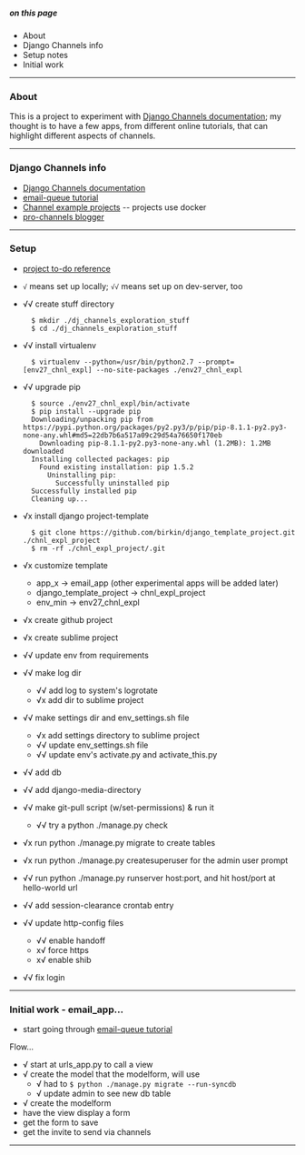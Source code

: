 ##### on this page

- About
- Django Channels info
- Setup notes
- Initial work

---


### About

This is a project to experiment with [Django Channels documentation](http://channels.readthedocs.org/en/latest/index.html); my thought is to have a few apps, from different online tutorials, that can highlight different aspects of channels.

---


### Django Channels info

- [Django Channels documentation](http://channels.readthedocs.org/en/latest/index.html)
- [email-queue tutorial](https://www.wordfugue.com/using-django-channels-email-sending-queue/)
- [Channel example projects](https://github.com/andrewgodwin/channels-examples) -- projects use docker
- [pro-channels blogger](https://brejoc.com/django-channels-are-a-game-changer/)

---


### Setup

- [project to-do reference](https://gist.github.com/birkin/04a0a124d49be02e3d58)

- `√` means set up locally; `√√` means set up on dev-server, too

- √√ create stuff directory

        $ mkdir ./dj_channels_exploration_stuff
        $ cd ./dj_channels_exploration_stuff

- √√ install virtualenv

        $ virtualenv --python=/usr/bin/python2.7 --prompt=[env27_chnl_expl] --no-site-packages ./env27_chnl_expl

- √√ upgrade pip

        $ source ./env27_chnl_expl/bin/activate
        $ pip install --upgrade pip
        Downloading/unpacking pip from https://pypi.python.org/packages/py2.py3/p/pip/pip-8.1.1-py2.py3-none-any.whl#md5=22db7b6a517a09c29d54a76650f170eb
          Downloading pip-8.1.1-py2.py3-none-any.whl (1.2MB): 1.2MB downloaded
        Installing collected packages: pip
          Found existing installation: pip 1.5.2
            Uninstalling pip:
              Successfully uninstalled pip
        Successfully installed pip
        Cleaning up...

- √x install django project-template

        $ git clone https://github.com/birkin/django_template_project.git ./chnl_expl_project
        $ rm -rf ./chnl_expl_project/.git

- √x customize template
    - app_x -> email_app  (other experimental apps will be added later)
    - django_template_project -> chnl_expl_project
    - env_min -> env27_chnl_expl

- √x create github project

- √x create sublime project

- √√ update env from requirements

- √√ make log dir
    - √√ add log to system's logrotate
    - √x add dir to sublime project

- √√ make settings dir and env_settings.sh file
    - √x add settings directory to sublime project
    - √√ update env_settings.sh file
    - √√ update env's activate.py and activate_this.py

- √√ add db

- √√ add django-media-directory

- √√ make git-pull script (w/set-permissions) & run it
    - √√ try a python ./manage.py check

- √x run python ./manage.py migrate to create tables

- √x run python ./manage.py createsuperuser for the admin user prompt

- √√ run python ./manage.py runserver host:port, and hit host/port at hello-world url

- √√ add session-clearance crontab entry

- √√ update http-config files
    - √√ enable handoff
    - x√ force https
    - x√ enable shib

- √√ fix login

---


### Initial work - email_app...

- start going through [email-queue tutorial](https://www.wordfugue.com/using-django-channels-email-sending-queue/)

Flow...

- √ start at urls_app.py to call a view
- √ create the model that the modelform, will use
    - √ had to `$ python ./manage.py migrate --run-syncdb`
    - √ update admin to see new db table
- √ create the modelform
- have the view display a form
- get the form to save
- get the invite to send via channels


---
